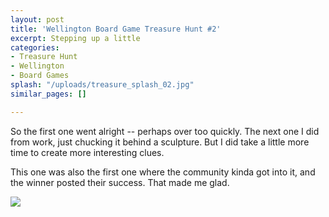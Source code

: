 ```yaml
---
layout: post
title: 'Wellington Board Game Treasure Hunt #2'
excerpt: Stepping up a little
categories:
- Treasure Hunt
- Wellington
- Board Games
splash: "/uploads/treasure_splash_02.jpg"
similar_pages: []

---
```

So the first one went alright -- perhaps over too quickly. The next one I did from work, just chucking it behind a sculpture. But I did take a little more time to create more interesting clues.

This one was also the first one where the community kinda got into it, and the winner posted their success. That made me glad.

![](/uploads/treasurehunt_02.png)